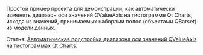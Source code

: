 Простой пример проекта для демонстрации, как автоматически изменять диапазон оси значений QValueAxis на гистограмме Qt Charts, исходя из значений, принимаемых наборами полос (объектами QBarset) из модели данных.

Статья: [Автоматическая подстройка диапазона оси значений QValueAxis на гистограммах Qt Charts](https://radioprog.ru/post/1008).
